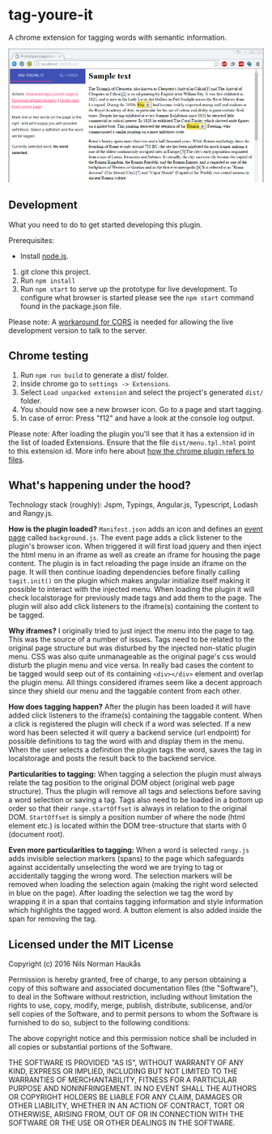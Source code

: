 # tag-youre-it
A chrome extension for tagging words with semantic information.

![Sample screenshot of the plugin in action](/screenshot1.png?raw=true)

## Development

What you need to do to get started developing this plugin. 

Prerequisites:

- Install [node.js](https://nodejs.org/). 

1. git clone this project.
1. Run `npm install` 
1. Run `npm start` to serve up the prototype for live development. To configure what browser is started please see the `npm start` command found in the package.json file.  

Please note: A [workaround for CORS](https://chrome.google.com/webstore/detail/allow-control-allow-origi/nlfbmbojpeacfghkpbjhddihlkkiljbi?utm_source=chrome-app-launcher-info-dialog) is needed for allowing the live development version to talk to the server.

## Chrome testing

1. Run `npm run build` to generate a dist/ folder.
1. Inside chrome go to `settings -> Extensions`.
1. Select `Load unpacked extension` and select the project's generated `dist/` folder.
1. You should now see a new browser icon. Go to a page and start tagging.
1. In case of error: Press "f12" and have a look at the console log output.

Please note: After loading the plugin you'll see that it has a extension id in the list of loaded Extensions. Ensure that the file `dist/menu.tpl.html` point to this extension id. More info here about [how the chrome plugin refers to files](https://developer.chrome.com/extensions/overview#relative-urls).  

## What's happening under the hood?

Technology stack (roughly): Jspm, Typings, Angular.js, Typescript, Lodash and Rangy.js.

**How is the plugin loaded?** `Manifest.json` adds an icon and defines an [event page](https://developer.chrome.com/extensions/event_pages) called `background.js`. The event page adds a click listener to the plugin's browser icon. When triggered it will first load jquery and then inject the html menu in an iframe as well as create an iframe for housing the page content. The plugin is in fact reloading the page inside an iframe on the page. It will then continue loading dependencies before finally calling `tagit.init()` on the plugin which makes angular initialize itself making it possible to interact with the injected menu. When loading the plugin it will check localstorage for previously made tags and add them to the page. The plugin will also add click listeners to the iframe(s) containing the content to be tagged. 

**Why iframes?** I originally tried to just inject the menu into the page to tag. This was the source of a number of issues.  Tags need to be related to the original page structure but was disturbed by the injected non-static plugin menu. CSS was also quite unmanageable as the original page's css would disturb the plugin menu and vice versa. In really bad cases the content to be tagged would seep out of its containing `<div></div>` element and overlap the plugin menu. All things considered iframes seem like a decent approach since they shield our menu and the taggable content from each other. 

**How does tagging happen?** After the plugin has been loaded it will have added click listeners to the iframe(s) containing the taggable content. When a click is registered the plugin will check if a word was selected. If a new word has been selected it will query a backend service (url endpoint) for possible definitions to tag the word with and display them in the menu. When the user selects a definition the plugin tags the word, saves the tag in localstorage and posts the result back to the backend service. 

**Particularities to tagging:** When tagging a selection the plugin must always relate the tag position to the original DOM object (original web page structure). Thus the plugin will remove all tags and selections before saving a word selection or saving a tag. Tags also need to be loaded in a bottom up order so that their `range.startOffset` is always in relation to the original DOM. `StartOffset` is simply a position number of where the node (html element etc.) is located within the DOM tree-structure that starts with 0 (document root). 

**Even more particularities to tagging:** When a word is selected `rangy.js` adds invisible selection markers (spans) to the page which safeguards against accidentally unselecting the word we are trying to tag or accidentally tagging the wrong word. The selection markers will be removed when loading the selection again (making the right word selected in blue on the page). After loading the selection we tag the word by wrapping it in a span that contains tagging information and style information which highlights the tagged word. A button element is also added inside the span for removing the tag. 

## Licensed under the MIT License

Copyright (c) 2016 Nils Norman Haukås

Permission is hereby granted, free of charge, to any person obtaining a copy
of this software and associated documentation files (the "Software"), to deal
in the Software without restriction, including without limitation the rights
to use, copy, modify, merge, publish, distribute, sublicense, and/or sell
copies of the Software, and to permit persons to whom the Software is
furnished to do so, subject to the following conditions:

The above copyright notice and this permission notice shall be included in all
copies or substantial portions of the Software.

THE SOFTWARE IS PROVIDED "AS IS", WITHOUT WARRANTY OF ANY KIND, EXPRESS OR
IMPLIED, INCLUDING BUT NOT LIMITED TO THE WARRANTIES OF MERCHANTABILITY,
FITNESS FOR A PARTICULAR PURPOSE AND NONINFRINGEMENT. IN NO EVENT SHALL THE
AUTHORS OR COPYRIGHT HOLDERS BE LIABLE FOR ANY CLAIM, DAMAGES OR OTHER
LIABILITY, WHETHER IN AN ACTION OF CONTRACT, TORT OR OTHERWISE, ARISING FROM,
OUT OF OR IN CONNECTION WITH THE SOFTWARE OR THE USE OR OTHER DEALINGS IN THE
SOFTWARE.

